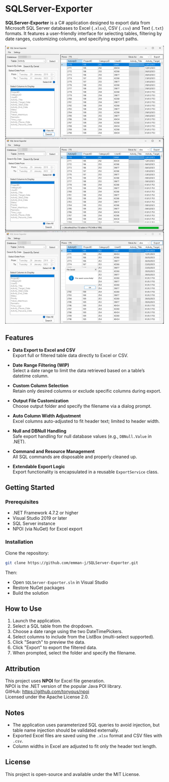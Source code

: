# SQLServer-Exporter

**SQLServer-Exporter** is a C# application designed to export data from Microsoft SQL Server databases to Excel (`.xlsx`), CSV (`.csv`) and Text (`.txt`) formats.
It features a user-friendly interface for selecting tables, filtering by date ranges, customizing columns, and specifying export paths.

![main](https://raw.githubusercontent.com/emman-j/SQLServer-Exporter/refs/heads/main/Images/main.png)
![export1](https://raw.githubusercontent.com/emman-j/SQLServer-Exporter/refs/heads/main/Images/exportProgress.png)
![export2](https://raw.githubusercontent.com/emman-j/SQLServer-Exporter/refs/heads/main/Images/exportProgress2.png)
## Features

- **Data Export to Excel and CSV**  
  Export full or filtered table data directly to Excel or CSV.

- **Date Range Filtering (WIP)**  
  Select a date range to limit the data retrieved based on a table’s datetime column.

- **Custom Column Selection**  
  Retain only desired columns or exclude specific columns during export.

- **Output File Customization**  
  Choose output folder and specify the filename via a dialog prompt.

- **Auto Column Width Adjustment**  
  Excel columns auto-adjusted to fit header text; limited to header width.

- **Null and DBNull Handling**  
  Safe export handling for null database values (e.g., `DBNull.Value` in .NET).

- **Command and Resource Management**  
  All SQL commands are disposable and properly cleaned up.

- **Extendable Export Logic**  
  Export functionality is encapsulated in a reusable `ExportService` class.

## Getting Started

### Prerequisites

- .NET Framework 4.7.2 or higher  
- Visual Studio 2019 or later  
- SQL Server instance  
- NPOI (via NuGet) for Excel export

### Installation

Clone the repository:

```bash
git clone https://github.com/emman-j/SQLServer-Exporter.git
```

Then:

- Open `SQLServer-Exporter.sln` in Visual Studio  
- Restore NuGet packages  
- Build the solution  

## How to Use

1. Launch the application.  
2. Select a SQL table from the dropdown.  
3. Choose a date range using the two DateTimePickers.  
4. Select columns to include from the ListBox (multi-select supported).  
5. Click "Search" to preview the data.  
6. Click "Export" to export the filtered data.  
7. When prompted, select the folder and specify the filename.

## Attribution

This project uses **NPOI** for Excel file generation.  
NPOI is the .NET version of the popular Java POI library.  
GitHub: https://github.com/tonyqus/npoi  
Licensed under the Apache License 2.0.

## Notes

- The application uses parameterized SQL queries to avoid injection, but table name injection should be validated externally.
- Exported Excel files are saved using the `.xlsx` format and CSV files with `.csv`.
- Column widths in Excel are adjusted to fit only the header text length.

## License

This project is open-source and available under the MIT License.
